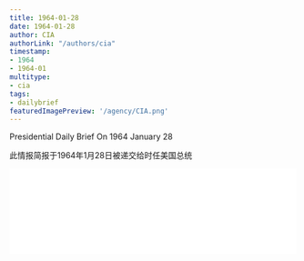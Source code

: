 ```yaml
---
title: 1964-01-28
date: 1964-01-28
author: CIA 
authorLink: "/authors/cia"
timestamp: 
- 1964
- 1964-01
multitype: 
- cia
tags: 
- dailybrief
featuredImagePreview: '/agency/CIA.png'
---
```



Presidential Daily Brief On 1964 January 28

此情报简报于1964年1月28日被递交给时任美国总统

<!--more-->





<div id="over" style="width:100%; overflow:hidden"> <iframe id="sFrame" name="sFrame" frameborder="no" border="0"  allowfullscreen marginwidth="0" scrolling="no" src = " /CIA/1964-01-28.html "  style = " position:absulute; width: 806px; top: 300;" > </iframe> </div>